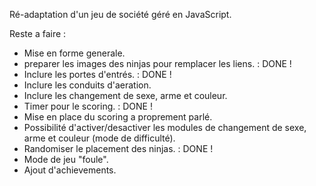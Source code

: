 Ré-adaptation d'un jeu de société géré en JavaScript.

Reste a faire :
* Mise en forme generale.
* preparer les images des ninjas pour remplacer les liens. : DONE !
* Inclure les portes d'entrés. : DONE !
* Inclure les conduits d'aeration.
* Inclure les changement de sexe, arme et couleur.
* Timer pour le scoring. : DONE !
* Mise en place du scoring a proprement parlé.
* Possibilité d'activer/desactiver les modules de changement de sexe, arme et couleur (mode de difficulté).
* Randomiser le placement des ninjas. : DONE !
* Mode de jeu "foule".
* Ajout d'achievements.
